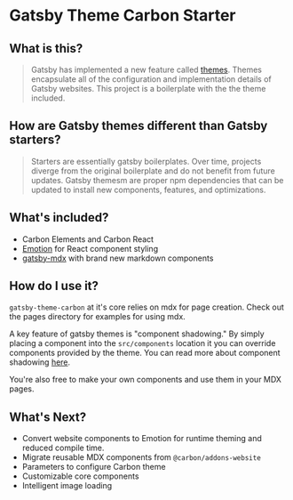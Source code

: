 # Gatsby Theme Carbon Starter

## What is this?

> Gatsby has implemented a new feature called [themes](https://www.gatsbyjs.org/docs/themes/). Themes encapsulate all of the configuration and implementation details of Gatsby websites. This project is a boilerplate with the the theme included.

## How are Gatsby themes different than Gatsby starters?

> Starters are essentially gatsby boilerplates. Over time, projects diverge from the original boilerplate and do not benefit from future updates. Gatsby themesm are proper npm dependencies that can be updated to install new components, features, and optimizations.

## What's included?

- Carbon Elements and Carbon React
- [Emotion](https://emotion.sh) for React component styling
- [gatsby-mdx](https://gatsby-mdx.netlify.com/) with brand new markdown components

## How do I use it?

`gatsby-theme-carbon` at it's core relies on mdx for page creation. Check out the pages directory for examples for using mdx.

A key feature of gatsby themes is "component shadowing." By simply placing a component into the `src/components` location it you can override components provided by the theme. You can read more about component shadowing [here](https://www.gatsbyjs.org/docs/themes/api-reference#component-shadowing).

You're also free to make your own components and use them in your MDX pages.

## What's Next?

- Convert website components to Emotion for runtime theming and reduced compile time.
- Migrate reusable MDX components from `@carbon/addons-website`
- Parameters to configure Carbon theme
- Customizable core components
- Intelligent image loading
